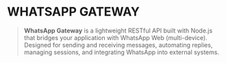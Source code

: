 # WHATSAPP GATEWAY

> **WhatsApp Gateway** is a lightweight RESTful API built with Node.js that bridges your application with WhatsApp Web (multi-device). Designed for sending and receiving messages, automating replies, managing sessions, and integrating WhatsApp into external systems.
